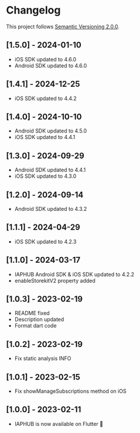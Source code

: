 # Changelog
This project follows [Semantic Versioning 2.0.0](https://semver.org/spec/v2.0.0.html).

## [1.5.0] - 2024-01-10
- iOS SDK updated to 4.6.0
- Android SDK updated to 4.6.0

## [1.4.1] - 2024-12-25
- iOS SDK updated to 4.4.2

## [1.4.0] - 2024-10-10
- Android SDK updated to 4.5.0
- iOS SDK updated to 4.4.1

## [1.3.0] - 2024-09-29
- Android SDK updated to 4.4.1
- iOS SDK updated to 4.3.0

## [1.2.0] - 2024-09-14
- Android SDK updated to 4.3.2

## [1.1.1] - 2024-04-29
- iOS SDK updated to 4.2.3

## [1.1.0] - 2024-03-17
- IAPHUB Android SDK & iOS SDK updated to 4.2.2
- enableStorekitV2 property added

## [1.0.3] - 2023-02-19
- README fixed
- Description updated
- Format dart code

## [1.0.2] - 2023-02-19
- Fix static analysis INFO

## [1.0.1] - 2023-02-15
- Fix showManageSubscriptions method on iOS

## [1.0.0] - 2023-02-11
- IAPHUB is now available on Flutter 🥳